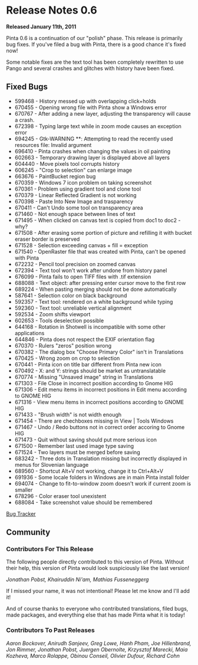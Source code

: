 # Release Notes 0.6

**Released January 11th, 2011**

Pinta 0.6 is a continuation of our "polish" phase. This release is primarily bug fixes. If you've filed a bug with Pinta, there is a good chance it's fixed now!

Some notable fixes are the text tool has been completely rewritten to use Pango and several crashes and glitches with history have been fixed.

## Fixed Bugs

*    599468 - History messed up with overlapping click+holds
*    670455 - Opening wrong file with Pinta show a Windows error
*    670767 - After adding a new layer, adjusting the transparency will cause a crash.
*    672398 - Typing large text while in zoom mode causes an exception error
*    694245 - Gtk-WARNING **: Attempting to read the recently used resources file: Invalid argument
*    696410 - Pinta crashes when changing the values in oil painting
*    602663 - Temporary drawing layer is displayed above all layers
*    604440 - Move pixels tool corrupts history
*    606245 - "Crop to selection" can enlarge image
*    663676 - PaintBucket region bug
*    670359 - Windows 7 icon problem on taking screenshot
*    670361 - Problem using gradient tool and clone tool
*    670379 - Linear Reflected Gradient is not working
*    670398 - Paste Into New Image and trasparency
*    670411 - Can't Undo some tool on transparency area
*    671460 - Not enough space between lines of text
*    671495 - When clicked on canvas text is copied from doc1 to doc2 - why?
*    671508 - After erasing some portion of picture and refilling it with bucket eraser border is preserved
*    671528 - Selection exceeding canvas + fill = exception
*    671540 - OpenRaster file that was created with Pinta, can't be opened with Pinta
*    672232 - Pencil tool precision on zoomed canvas
*    672394 - Text tool won't work after undone from history panel
*    676099 - Pinta fails to open TIFF files with .tif extension
*    688088 - Text object: after pressing enter cursor move to the first row
*    689224 - When pasting merging should not be done automatically
*    587641 - Selection color on black background
*    592357 - Text tool: rendered on a white background while typing
*    592360 - Text tool: unreliable vertical alignment
*    592534 - Zoom shifts viewport
*    602653 - Tools deselection possible
*    644168 - Rotation in Shotwell is incompatible with some other applications
*    644846 - Pinta does not respect the EXIF orientation flag
*    670370 - Rulers "zeros" position wrong
*    670382 - The dialog box "Choose Primary Color" isn't in Translations
*    670425 - Wrong zoom on crop to selection
*    670441 - Pinta icon on title bar different from Pinta new icon
*    670492 - X: and Y: strings should be market as untranslatable
*    670774 - Missing "Unsaved image" string in Translations
*    671303 - File Close in incorrect position according to Gnome HIG
*    671306 - Edit menu items in incorrect positions in Edit menu according to GNOME HIG
*    671316 - View menu items in incorrect positions according to GNOME HIG
*    671433 - "Brush width" is not width enough
*    671454 - There are chechboxes missing in View | Tools Windows
*    671467 - Undo / Redo buttons not in correct order accoring to Gnome HIG
*    671473 - Quit without saving should put more serious icon
*    671500 - Remember last used image type saving
*    671524 - Two layers must be merged before saving
*    683242 - Three dots in Translation missing but incorrectly displayed in menus for Slovenian language
*    689560 - Shortcut Alt+V not working, change it to Ctrl+Alt+V
*    691936 - Some locale folders in Windows are in main Pinta install folder
*    694074 - Change to fit-to-window zoom doesn't work if current zoom is smaller
*    678296 - Color eraser tool unexistent
*    688084 - Take screenshot value should be remembered

[Bug Tracker][1]

## Community

### Contributors For This Release

The following people directly contributed to this version of Pinta. Without their help, this version of Pinta would look suspiciously like the last version!

*Jonathan Pobst, Khairuddin Ni'am, Mathias Fusseneggerg*

If I missed your name, it was not intentional! Please let me know and I'll add it!

And of course thanks to everyone who contributed translations, filed bugs, made packages, and everything else that has made Pinta what it is today!

### Contributors To Past Releases

*Aaron Bockover, Anirudh Sanjeev, Greg Lowe, Hanh Pham, Joe Hillenbrand, Jon Rimmer, Jonathan Pobst, Juergen Obernolte, Krzysztof Marecki, Maia Kozheva, Marco Rolappe, Obinou Conseil, Olivier Dufour, Richard Cohn*

[1]: https://bugs.launchpad.net/pinta/+bugs
